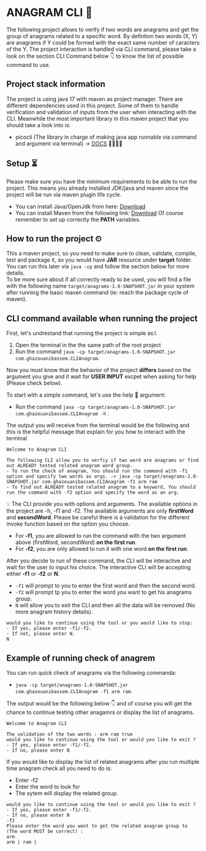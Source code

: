 # ANAGRAM CLI 📃
The following project allows to verify if two words are anagrams and get the group of anagrams related to a specific word.
By defintion two words (X, Y) are anagrams if Y could be formed with the exact same number of caracters of the Y. 
The project interaction is handled via CLI command, please take a look on the section CLI Command below 👇 to know the list of possible command to use.

## Project stack information 
The project is using java 17 with maven as project manager. There are different dependencies used in this project. Some of them to handle verification and validation of inputs from the user when interacting with the CLI.
Meanwhile the most important library in this maven project that you should take a look into is:
- picocli (The library in charge of making java app runnable via command and argument via terminal) -> [DOCS](https://picocli.info/) 👩‍💻🧑‍💻

## Setup ⏳
Please make sure you have the minimum requirements to be able to run the project. This means you already installed JDK/java and maven since the project will be run via maven plugin life cycle.
- You can install Java/OpenJdk from here: [Download](https://jdk.java.net/17/)
- You can install Maven from the following link: [Download](https://maven.apache.org/download.cgi)
Of course remember to set up correctly the **PATH** variables.

## How to run the project ⏲
This a maven project, so you need to make sure to clean, validate, compile, test and package it, so you would have **JAR** resource under **target** folder. You can run this later via ``java -cp`` and follow the section below for more details.\
To be more sure about if all correctly ready to be used, you will find a file with the following name `target/anagrams-1.0-SNAPSHOT.jar` in your system after running the basic maven command (ie: reach the package cycle of maven).

## CLI command available when running the project
First, let's undrestand that running the project is simple as:\
1. Open the terminal in the the same path of the root project
2. Run the command `java -cp target/anagrams-1.0-SNAPSHOT.jar com.ghazouanibassem.CLIAnagram`.

Now you must know that the behavior of the project **differs** based on the argument you give and it wait for **USER INPUT** excpet when asking for help (Please check below).

To start with a simple command, let's use the help 👀 argument:
- Run the command `java -cp target/anagrams-1.0-SNAPSHOT.jar com.ghazouanibassem.CLIAnagram -h` .

The output you will receive from the terminal would be the following and this is the helpful message that explain for you how to interact with the terminal
```
Welcome to Anagram CLI

The following CLI allow you to verfiy if two word are anagrams or find out ALREADY tested related anagram word group.
- To run the check of anagram, You should run the command with -f1 option and specify two words as args. -> java -cp target/anagrams-1.0-SNAPSHOT.jar com.ghazouanibassem.CLIAnagram -f1 arm ram
- To find out ALREADY tested related anagram to a keyword, You should run the command with -f2 option and specify the word as an arg.      
```

💡 The CLI provide you with options and arguments. The available options in the project are -h, -f1 and -f2.
The available arguments are only **firstWord** and **secondWord**.
Please be careful there is a validation for the different invoke function based on the option you choose.
- For **-f1**, you are allowed to run the command with the two argument above (firstWord, secondWord) **on the first run**.
- For **-f2**, you are only allowed to run it with one word **on the first run**.

After you decide to run of these command, the CLI will be interactive and wait for the user to input his choice.
The interactive CLI will be accepting either **-f1** or **-f2** or **N**.
- ``-f1`` will prompt to you to enter the first word and then the second word.
- ``-f2`` will prompt tp you to enter the word you want to get his anagrams group.
- ``N`` will allow you to exit the CLI and then all the data will be removed (No more anagram history details).

```
would you like to continue using the tool or you would like to stop:
- If yes, please enter -f1/-f2.
- If not, please enter N.
N
```
## Example of running check of anagrem
You can run quick check of anagrams via the following commanda:
- ``java -cp target/anagrams-1.0-SNAPSHOT.jar com.ghazouanibassem.CLIAnagram -f1 arm ram``.

The output would be the following below 👇 and of course you will get the chance to continue testing other anagamrs or display the list of anagrams.
```
Welcome to Anagram CLI

The validation of the two words : arm ram true
would you like to continue using the tool or would you like to exit ?
- If yes, please enter -f1/-f2.
- If no, please enter N
```

If you would like to display the list of related anagrams after you run multiple time anagram check all you need to do is:
- Enter -f2
- Enter the word to look for
- The sytem will display the related group.
``````
would you like to continue using the tool or would you like to exit ?
- If yes, please enter -f1/-f2.
- If no, please enter N
-f2
Please enter the word you want to get the related anagram group to (The word MUST be correct) : 
arm
arm | ram | 
``````